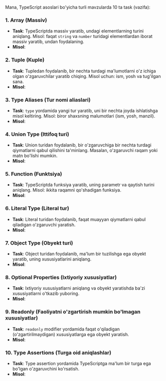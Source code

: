 Mana, TypeScript asoslari bo'yicha turli mavzularda 10 ta task (vazifa):

### 1. **Array (Massiv)**

-   **Task**: TypeScriptda massiv yaratib, undagi elementlarning turini aniqlang. Misol: faqat `string` va `number` turidagi elementlardan iborat massiv yaratib, undan foydalaning.
-   **Misol**:

### 2. **Tuple (Kuple)**

-   **Task**: Tupledan foydalanib, bir nechta turdagi ma'lumotlarni o'z ichiga olgan o'zgaruvchilar yaratib chiqing. Misol uchun: ism, yosh va tug'ilgan sana.
-   **Misol**:

### 3. **Type Aliases (Tur nomi aliaslari)**

-   **Task**: `type` yordamida yangi tur yaratib, uni bir nechta joyda ishlatishga misol keltiring. Misol: biror shaxsning malumotlari (ism, yosh, manzil).
-   **Misol**:

### 4. **Union Type (Ittifoq turi)**

-   **Task**: Union turidan foydalanib, bir o'zgaruvchiga bir nechta turdagi qiymatlarni qabul qilishini ta'minlang. Masalan, o'zgaruvchi raqam yoki matn bo'lishi mumkin.
-   **Misol**:

### 5. **Function (Funktsiya)**

-   **Task**: TypeScriptda funksiya yaratib, uning parametr va qaytish turini aniqlang. Misol: ikkita raqamni qo'shadigan funksiya.
-   **Misol**:

### 6. **Literal Type (Literal tur)**

-   **Task**: Literal turidan foydalanib, faqat muayyan qiymatlarni qabul qiladigan o'zgaruvchi yaratish.
-   **Misol**:

### 7. **Object Type (Obyekt turi)**

-   **Task**: Object turidan foydalanib, ma'lum bir tuzilishga ega obyekt yaratib, uning xususiyatlarini aniqlang.
-   **Misol**:

### 8. **Optional Properties (Ixtiyoriy xususiyatlar)**

-   **Task**: Ixtiyoriy xususiyatlarni aniqlang va obyekt yaratishda ba'zi xususiyatlarni o'tkazib yuboring.
-   **Misol**:

### 9. **Readonly (Faoliyatni o'zgartirish mumkin bo'lmagan xususiyatlar)**

-   **Task**: `readonly` modifier yordamida faqat o'qiladigan (o'zgartirilmaydigan) xususiyatlarga ega obyekt yaratish.
-   **Misol**:

### 10. **Type Assertions (Turga oid aniqlashlar)**

-   **Task**: Type assertion yordamida TypeScriptga ma'lum bir turga ega bo'lgan o'zgaruvchini ko'rsatish.
-   **Misol**:
